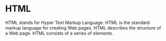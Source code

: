 # HTML
HTML stands for Hyper Text Markup Language. HTML is the standard markup language for creating Web pages. HTML describes the structure of a Web page. HTML consists of a series of elements.
